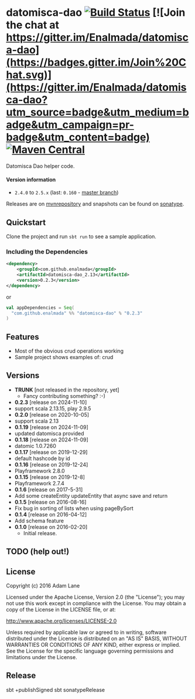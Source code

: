 # datomisca-dao [![Build Status](https://travis-ci.org/Enalmada/datomisca-dao.svg?branch=master)](https://travis-ci.org/Enalmada/datomisca-dao) [![Join the chat at https://gitter.im/Enalmada/datomisca-dao](https://badges.gitter.im/Join%20Chat.svg)](https://gitter.im/Enalmada/datomisca-dao?utm_source=badge&utm_medium=badge&utm_campaign=pr-badge&utm_content=badge) [![Maven Central](https://maven-badges.herokuapp.com/maven-central/com.github.enalmada/datomisca-dao/badge.svg)](https://maven-badges.herokuapp.com/maven-central/com.github.enalmada/datomisca-dao)

Datomisca Dao helper code.

#### Version information
* `2.4.0` to `2.5.x` (last: `0.160` - [master branch](https://github.com/enalmada/datomisca-dao/tree/master))

Releases are on [mvnrepository](http://mvnrepository.com/artifact/com.github.enalmada) and snapshots can be found on [sonatype](https://oss.sonatype.org/content/repositories/snapshots/com/github/enalmada).

## Quickstart
Clone the project and run `sbt run` to see a sample application.

### Including the Dependencies

```xml
<dependency>
    <groupId>com.github.enalmada</groupId>
    <artifactId>datomisca-dao_2.13</artifactId>
    <version>0.2.3</version>
</dependency>
```
or

```scala
val appDependencies = Seq(
  "com.github.enalmada" %% "datomisca-dao" % "0.2.3"
)
```

## Features
* Most of the obvious crud operations working
* Sample project shows examples of: crud

## Versions
* **TRUNK** [not released in the repository, yet]
  * Fancy contributing something? :-)
* **0.2.3** [release on 2024-11-10]
* support scala 2.13.15, play 2.9.5
* **0.2.0** [release on 2020-10-05]
* support scala 2.13
* **0.1.19** [release on 2024-11-09]
* updated datomisca provided
* **0.1.18** [release on 2024-11-09]
* datomic 1.0.7260
* **0.1.17** [release on 2019-12-29]
* default hashcode by id
* **0.1.16** [release on 2019-12-24]
* Playframework 2.8.0   
* **0.1.15** [release on 2019-12-8]
* Playframework 2.7.4 
* **0.1.6** [release on 2017-5-31]
* Add some createEntity updateEntity that async save and return 
* **0.1.5** [release on 2016-08-16]
* Fix bug in sorting of lists when using pageBySort
* **0.1.4** [release on 2016-04-12]
* Add schema feature
* **0.1.0** [release on 2016-02-20]
  * Initial release.

## TODO (help out!)

  
## License

Copyright (c) 2016 Adam Lane

Licensed under the Apache License, Version 2.0 (the "License"); you may not use this work except in compliance with the License. You may obtain a copy of the License in the LICENSE file, or at:

http://www.apache.org/licenses/LICENSE-2.0

Unless required by applicable law or agreed to in writing, software distributed under the License is distributed on an "AS IS" BASIS, WITHOUT WARRANTIES OR CONDITIONS OF ANY KIND, either express or implied. See the License for the specific language governing permissions and limitations under the License.
  
## Release
sbt +publishSigned
sbt sonatypeRelease

